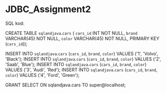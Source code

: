 # JDBC_Assignment2

SQL kod:

CREATE TABLE `sqlandjava`.`cars` (
  `cars_id` INT NOT NULL,
  `brand` VARCHAR(45) NOT NULL,
  `color` VARCHAR(45) NOT NULL,
  PRIMARY KEY (`cars_id`));

INSERT INTO `sqlandjava`.`cars` (`cars_id`, `brand`, `color`) VALUES ('1', 'Volvo', 'Black');
INSERT INTO `sqlandjava`.`cars` (`cars_id`, `brand`, `color`) VALUES ('2', 'Saab', 'Blue');
INSERT INTO `sqlandjava`.`cars` (`cars_id`, `brand`, `color`) VALUES ('3', 'Audi', 'Red');
INSERT INTO `sqlandjava`.`cars` (`cars_id`, `brand`, `color`) VALUES ('4', 'Ford', 'Green');

GRANT SELECT ON sqlandjava.cars TO super@localhost;
